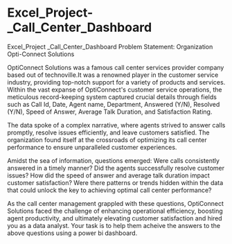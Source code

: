 # Excel_Project-_Call_Center_Dashboard
Excel_Project _Call_Center_Dashboard
Problem Statement: Organization Opti-Connect Solutions


OptiConnect Solutions was a famous call center services provider company based out of technoville.It was a
renowned player in the customer service industry, providing top-notch support for a variety of products and
services.  Within the vast expanse of OptiConnect's customer service operations, the meticulous record-keeping
system captured crucial details through fields such as Call Id, Date, Agent name, Department, Answered (Y/N),
Resolved (Y/N), Speed of Answer, Average Talk Duration, and Satisfaction Rating.


The data spoke of a complex narrative, where agents strived to answer calls promptly, resolve issues efficiently,
and leave customers satisfied. The  organization found itself at the crossroads of optimizing its call center
performance to ensure unparalleled customer experiences.


Amidst the sea of information, questions emerged: Were calls consistently answered in a timely manner? Did
the agents successfully resolve customer issues? How did the speed of answer and average talk duration
impact customer satisfaction? Were there patterns or trends hidden within the data that could unlock the key to
achieving optimal call center performance?


As the call center management grappled with these questions, OptiConnect Solutions faced the challenge of
enhancing operational efficiency, boosting agent productivity, and ultimately elevating customer satisfaction
and hired you as a data analyst.  Your task is to help them acheive the answers to the above questions using a
power bi dashboard. 
  
